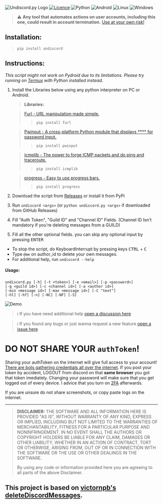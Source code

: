 ![Undiscord.py Logo](https://user-images.githubusercontent.com/103902727/163732274-4a2e7c27-26d5-4cad-a98e-87ed42fb19a3.png)
[![Licence](https://img.shields.io/github/license/Ileriayo/markdown-badges?style=for-the-badge)](./LICENSE) ![Python](https://img.shields.io/badge/python-3670A0?style=for-the-badge&logo=python&logoColor=ffdd54) ![Android](https://img.shields.io/badge/Android-3DDC84?style=for-the-badge&logo=android&logoColor=white) ![Linux](https://img.shields.io/badge/Linux-FCC624?style=for-the-badge&logo=linux&logoColor=black) ![Windows](https://img.shields.io/badge/Windows-0078D6?style=for-the-badge&logo=windows&logoColor=white) 
> ⚠️ **Any tool that automates actions on user accounts, including this one, could result in account termination.** [Use at your own risk!](https://support.discordapp.com/hc/en-us/articles/115002192352-Automated-user-accounts-self-bots-)

## Installation:

   > `pip install undiscord`

## Instructions:

_This script might not work on Pydroid due to its limitations. Please try running on [Termux](https://github.com/HardcodedCat/termux-monet) with Python installed instead._

1. Install the Libraries below using any python interpreter on PC or Android.

   > **Libraries:**

   > [Furl - URL manipulation made simple.](https://pypi.org/project/furl/)
   > > `pip install furl`

   > [Pwinput - A cross-platform Python module that displays **** for password input.](https://pypi.org/project/pwinput/)
   > > `pip install pwinput`

   > [icmplib - The power to forge ICMP packets and do ping and traceroute.](https://pypi.org/project/icmplib/)
   > > `pip install icmplib`
   
   > [progress - Easy to use progress bars.](https://pypi.org/project/progress/)
   > > `pip install progress`

2. Download the script from [Releases](https://github.com/HardcodedCat/deleteDiscordMessages.py/releases) or install it from PyPi
3. Run `undiscord <args>` (or `python undiscord.py <args>` if downloaded from GitHub Releases)
4. Fill "Auth Token", "Guild ID" and "Channel ID" Fields. (Channel ID Isn't mandatory if you're deleting messages from a GUILD)
5. Fill all the other optional fields. you can skip any optional input by pressing <kbd>ENTER</kbd>
- To stop the script, do KeyboardInterrupt by pressing keys <kbd>CTRL</kbd> + <kbd>C</kbd>
- Type `@me` on author_id to delete your own messages.
- For additional help, run `undiscord --help`
##### Usage:
```
undiscord.py [-h] [-t <token>] [-e <email>] [-p <password>]
[-g <guild id>] [-c <channel id>] [-a <author id>]
[-min <message id>] [-max <message id>] [-C "text"]
[-hl] [-hf] [-n] [-NC] [-NF] [-S]
```

![Demo](https://user-images.githubusercontent.com/103902727/163732932-5f4dda39-363d-456b-b2ae-7aa6dbc6c7f9.gif)

> ℹ️ If you have need additional help [open a discussion here](https://github.com/HelpyFazbear/deleteDiscordMessages.py/discussions)

> ℹ️ If you found any bugs or just wanna request a new feature [open a issue here](https://github.com/HelpyFazbear/deleteDiscordMessages.py/issues/new/choose)

# DO NOT SHARE YOUR `authToken`!

Sharing your authToken on the internet will give full access to your account! [There are bots gathering credentials all over the internet](https://github.com/rndinfosecguy/Scavenger).
If you post your token by accident, LOGOUT from discord on that **same browser** you got that token imediately.
Changing your password will make sure that you get logged out of every device. I advice that you turn on [2FA](https://support.discord.com/hc/en-us/articles/219576828-Setting-up-Two-Factor-Authentication) afterwards.

If you are unsure do not share screenshots, or copy paste logs on the internet.

----
> **DISCLAIMER:**
> THE SOFTWARE AND ALL INFORMATION HERE IS PROVIDED "AS IS", WITHOUT WARRANTY OF ANY KIND, EXPRESS OR IMPLIED, INCLUDING BUT NOT LIMITED TO THE WARRANTIES OF MERCHANTABILITY, FITNESS FOR A PARTICULAR PURPOSE AND NONINFRINGEMENT. IN NO EVENT SHALL THE AUTHORS OR COPYRIGHT HOLDERS BE LIABLE FOR ANY CLAIM, DAMAGES OR OTHER LIABILITY, WHETHER IN AN ACTION OF CONTRACT, TORT OR OTHERWISE, ARISING FROM, OUT OF OR IN CONNECTION WITH THE SOFTWARE OR THE USE OR OTHER DEALINGS IN THE SOFTWARE.
>
> By using any code or information provided here you are agreeing to all parts of the above Disclaimer.

## This project is based on [victornpb's deleteDiscordMessages](https://github.com/victornpb/deleteDiscordMessages).
